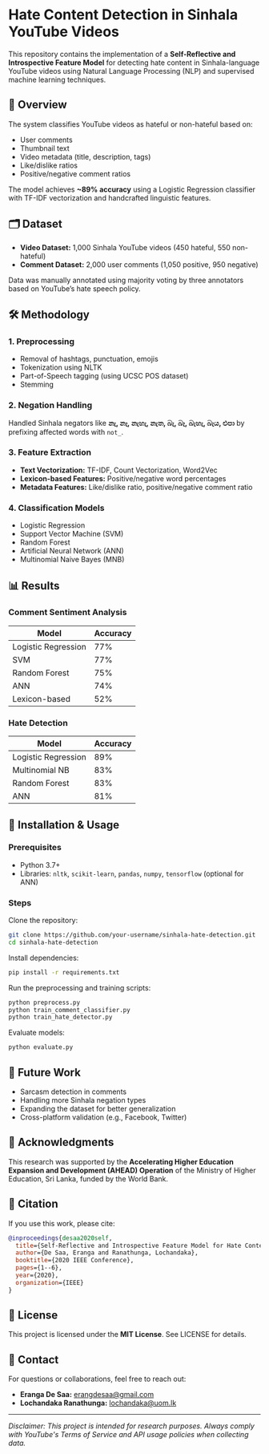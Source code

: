 # Hate Content Detection in Sinhala YouTube Videos

This repository contains the implementation of a **Self-Reflective and Introspective Feature Model** for detecting hate content in Sinhala-language YouTube videos using Natural Language Processing (NLP) and supervised machine learning techniques.

## 📖 Overview

The system classifies YouTube videos as hateful or non-hateful based on:

* User comments
* Thumbnail text
* Video metadata (title, description, tags)
* Like/dislike ratios
* Positive/negative comment ratios

The model achieves **\~89% accuracy** using a Logistic Regression classifier with TF-IDF vectorization and handcrafted linguistic features.

## 🗂️ Dataset

* **Video Dataset:** 1,000 Sinhala YouTube videos (450 hateful, 550 non-hateful)
* **Comment Dataset:** 2,000 user comments (1,050 positive, 950 negative)

Data was manually annotated using majority voting by three annotators based on YouTube’s hate speech policy.

## 🛠️ Methodology

### 1. Preprocessing

* Removal of hashtags, punctuation, emojis
* Tokenization using NLTK
* Part-of-Speech tagging (using UCSC POS dataset)
* Stemming

### 2. Negation Handling

Handled Sinhala negators like **නැ, නෑ, නැහැ, නැත, බැ, බෑ, බැහැ, බැය, එපා** by prefixing affected words with `not_`.

### 3. Feature Extraction

* **Text Vectorization:** TF-IDF, Count Vectorization, Word2Vec
* **Lexicon-based Features:** Positive/negative word percentages
* **Metadata Features:** Like/dislike ratio, positive/negative comment ratio

### 4. Classification Models

* Logistic Regression
* Support Vector Machine (SVM)
* Random Forest
* Artificial Neural Network (ANN)
* Multinomial Naive Bayes (MNB)

## 📊 Results

### Comment Sentiment Analysis

| Model               | Accuracy |
| ------------------- | -------- |
| Logistic Regression | 77%      |
| SVM                 | 77%      |
| Random Forest       | 75%      |
| ANN                 | 74%      |
| Lexicon-based       | 52%      |

### Hate Detection

| Model               | Accuracy |
| ------------------- | -------- |
| Logistic Regression | 89%      |
| Multinomial NB      | 83%      |
| Random Forest       | 83%      |
| ANN                 | 81%      |

## 🚀 Installation & Usage

### Prerequisites

* Python 3.7+
* Libraries: `nltk`, `scikit-learn`, `pandas`, `numpy`, `tensorflow` (optional for ANN)

### Steps

Clone the repository:

```bash
git clone https://github.com/your-username/sinhala-hate-detection.git
cd sinhala-hate-detection
```

Install dependencies:

```bash
pip install -r requirements.txt
```

Run the preprocessing and training scripts:

```bash
python preprocess.py
python train_comment_classifier.py
python train_hate_detector.py
```

Evaluate models:

```bash
python evaluate.py
```

## 📌 Future Work

* Sarcasm detection in comments
* Handling more Sinhala negation types
* Expanding the dataset for better generalization
* Cross-platform validation (e.g., Facebook, Twitter)

## 🙏 Acknowledgments

This research was supported by the **Accelerating Higher Education Expansion and Development (AHEAD) Operation** of the Ministry of Higher Education, Sri Lanka, funded by the World Bank.

## 📜 Citation

If you use this work, please cite:

```bibtex
@inproceedings{desaa2020self,
  title={Self-Reflective and Introspective Feature Model for Hate Content Detection in Sinhala YouTube Videos},
  author={De Saa, Eranga and Ranathunga, Lochandaka},
  booktitle={2020 IEEE Conference},
  pages={1--6},
  year={2020},
  organization={IEEE}
}
```

## 📄 License

This project is licensed under the **MIT License**. See LICENSE for details.

## 📧 Contact

For questions or collaborations, feel free to reach out:

* **Eranga De Saa:** [erangdesaa@gmail.com](mailto:erangdesaa@gmail.com)
* **Lochandaka Ranathunga:** [lochandaka@uom.lk](mailto:lochandaka@uom.lk)

---

*Disclaimer: This project is intended for research purposes. Always comply with YouTube's Terms of Service and API usage policies when collecting data.*
